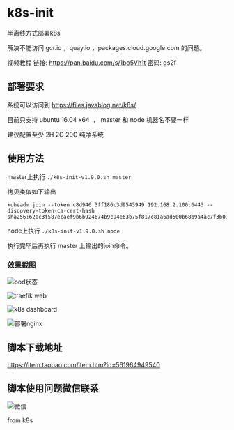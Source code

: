 
# k8s-init

半离线方式部署k8s

解决不能访问  gcr.io ，quay.io ，packages.cloud.google.com 的问题。

视频教程  链接: https://pan.baidu.com/s/1bo5Vh1t 密码: gs2f



## 部署要求

系统可以访问到 https://files.javablog.net/k8s/ 

目前只支持  ubuntu 16.04 x64  ， master 和 node 机器名不要一样

建议配置至少 2H 2G 20G 纯净系统

## 使用方法 

master上执行 `./k8s-init-v1.9.0.sh master`

拷贝类似如下输出

```
kubeadm join --token c8d946.3ff186c3d9543949 192.168.2.100:6443 --discovery-token-ca-cert-hash sha256:62ac3f587ecaef9b6b924674b9c94e63b75f817c81a6ad500b68b9a4ac7f3b09
```

node上执行 `./k8s-init-v1.9.0.sh node` 

执行完毕后再执行 master 上输出的join命令。


### 效果截图

![pod状态](http://wx3.sinaimg.cn/large/006qgpQvly1fmkbcxg1ggj30sb0by0vh.jpg)

![traefik web](http://wx3.sinaimg.cn/large/006qgpQvly1fmkbcxc29aj30u90ndwfz.jpg)

![k8s dashboard](http://wx4.sinaimg.cn/large/006qgpQvly1fmkbcxgxktj31ad0sh41b.jpg)

![部署nginx](https://wx3.sinaimg.cn/mw1024/006qgpQvly1fmkbcxb3sfj30ng0dagm4.jpg)




## 脚本下载地址

https://item.taobao.com/item.htm?id=561964949540


## 脚本使用问题微信联系 


![微信](https://files.javablog.net/k8s/%E5%BE%AE%E4%BF%A1%E8%81%94%E7%B3%BB%E6%88%91.jpg)

from k8s  


